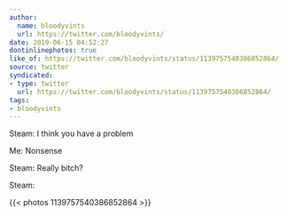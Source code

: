 ```yaml
---
author:
  name: bloodyvints
  url: https://twitter.com/bloodyvints/
date: 2019-06-15 04:52:27
dontinlinephotos: true
like_of: https://twitter.com/bloodyvints/status/1139757540386852864/
source: twitter
syndicated:
- type: twitter
  url: https://twitter.com/bloodyvints/status/1139757540386852864/
tags:
- bloodyvints
---
```


Steam: I think you have a problem

Me: Nonsense

Steam: Really bitch?

Steam: 

{{< photos 1139757540386852864 >}}